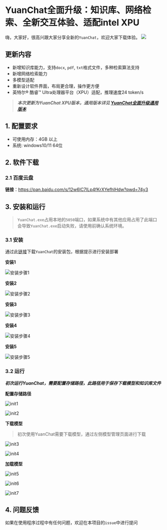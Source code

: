 # YuanChat全面升级：知识库、网络检索、全新交互体验、适配intel XPU

嗨，大家好，很高兴跟大家分享全新的`YuanChat`，欢迎大家下载体验。
![](../docs/images/newyuanchatxpu/YuanChat-Chat.jpg)

## 更新内容
* 新增知识库能力，支持`docx`, `pdf`, `txt`格式文件，多种检索算法支持
* 新增网络检索能力
* 多模型适配
* 重新设计软件界面，布局更合理，操作更方便
* 英特尔® 酷睿™ Ultra处理器平台（XPU）适配，推理速度24 token/s

> ***本次更新为YuanChat XPU版本，通用版本详见 [YuanChat全面升级通用版本](./YuanChat全面升级通用版本.md)***
## 1. 配置要求 
* 可使用内存：4GB 以上
* 系统: windows10/11 64位

## 2. 软件下载
### 2.1 百度云盘
**链接**：https://pan.baidu.com/s/12w6lC7ILp4fKrXYefhlHdw?pwd=74y3 


## 3. 安装和运行

> `YuanChat.exe`占用本地的`5050`端口，如果系统中有其他应用占用了此端口会导致`YuanChat.exe`启动失败，请使用前确认系统环境。

### 3.1 安装
通过此[链接](https://pan.baidu.com/s/12w6lC7ILp4fKrXYefhlHdw?pwd=74y3)下载`YuanChat`的安装包，根据提示进行安装部署

**安装1**

![安装步骤1](./images/newyuanchatxpu/install1.jpg)

**安装2**

![安装步骤2](./images/newyuanchatxpu/install2.jpg)

**安装3**

![安装步骤3](./images/newyuanchatxpu/install3.jpg)

**安装4**

![安装步骤4](./images/newyuanchatxpu/install4.jpg)

**安装5**

![安装步骤5](./images/newyuanchatxpu/install5.jpg)

### 3.2 运行
***初次运行YuanChat，需要配置存储路径，此路径用于保存下载模型和知识库文件***

**配置存储路径**

![init1](./images/newyuanchatxpu/init1.jpg)

![init2](./images/newyuanchatxpu/init2.jpg)

**下载模型**
> 初次使用YuanChat需要下载模型，通过左侧模型管理页面进行下载

![init3](./images/newyuanchatxpu/init3.jpg)

![init4](./images/newyuanchatxpu/init4.jpg)

**加载模型**

![init5](./images/newyuanchatxpu/init5.jpg)

![init6](./images/newyuanchatxpu/init6.jpg)

![init7](./images/newyuanchatxpu/init7.jpg)

## 4. 问题反馈
如果在使用程序过程中有任何问题，欢迎在本项目的`issue`中进行提问